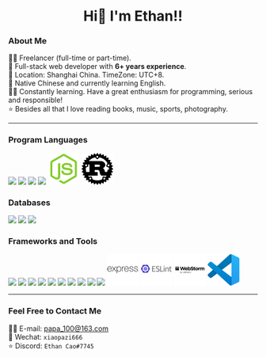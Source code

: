 <!-- ### Hi there 👋 -->

<!--
**CaoHongbo/caohongbo** is a ✨ _special_ ✨ repository because its `README.md` (this file) appears on your GitHub profile.
Here are some ideas to get you started:
- 🔭 I’m currently working on ...
- 🌱 I’m currently learning ...
- 👯 I’m looking to collaborate on ...
- 🤔 I’m looking for help with ...
- 💬 Ask me about ...
- 📫 How to reach me: ...
- 😄 Pronouns: ...
- ⚡ Fun fact: ...
-->

<!-- Intro -->

<a href="https://mahiiverse1.github.io/personal-website-v2/" target="_blank">
<!-- <img src="mahii-header.png" /> -->
</a> 
<h1 align="center">Hi👋 I'm Ethan!!</h1>
<h3>About Me</h3>  
 <p>
    👩‍🎓 Freelancer (full-time or part-time).
<br>💫 Full-stack web developer with <strong>6+ years experience</strong>.
<br>🌱 Location: Shanghai China. TimeZone: UTC+8.
<br>🔭 Native Chinese and currently learning English.
<br>👩‍💻 Constantly learning. Have a great enthusiasm for programming, serious and responsible!
<br>⭐ Besides all that I love reading books, music, sports, photography.
<!-- <br>👩‍💻 For more information about me, plz have a look at my portfolio: <a href="https://caohongbo.github.io/portfolio" target="blank">caohongbo.github.io/portfolio</a><br> -->
<!--  <p align="center"><i>✨(Click on the header to know more!)✨</i></p> -->
 </p>

---
<!-- Socials -->

<!-- <h3 align="center">Let's Connect! </h3>
<div align="center">
<a href="https://www.linkedin.com/in/mahii-variar-9865711b3/" target="blank"><img src="https://cdn.jsdelivr.net/gh/devicons/devicon/icons/linkedin/linkedin-original.svg" style="height: 3rem"/></a>

<a href="https://codepen.io/mahiiverse" target="blank">
<img src="https://cdn.jsdelivr.net/gh/devicons/devicon/icons/codepen/codepen-plain.svg" style="height: 3rem; background-color:white"/>
</a>

<a href="mailto:papa_100@163.com" target="blank">
<img src="https://github.com/mahiiverse1/mahiiverse1/blob/main/Gmail_Logo_256px.png" style="height: 3rem"/>
</a>

</div> -->

<!-- Tech Stack -->

<h3>Program Languages</h3>
<p>
<img src="https://cdn.jsdelivr.net/gh/devicons/devicon/icons/html5/html5-original-wordmark.svg" style="height: 4rem"/>
<img src="https://cdn.jsdelivr.net/gh/devicons/devicon/icons/css3/css3-original-wordmark.svg" style="height: 4rem"/>
<img src="https://cdn.jsdelivr.net/gh/devicons/devicon/icons/javascript/javascript-plain.svg" style="height: 4rem"/>
<img src="https://cdn.jsdelivr.net/gh/devicons/devicon/icons/typescript/typescript-original.svg" style="height: 4rem" />
<img src="https://github.com/devicons/devicon/blob/v2.15.1/icons/nodejs/nodejs-original.svg" style="height: 4rem"/>      
<img src="https://github.com/devicons/devicon/blob/v2.15.1/icons/rust/rust-plain.svg" style="height:4rem"/>
</p>

<h3>Databases</h3>
<p>
<img src="https://cdn.jsdelivr.net/gh/devicons/devicon/icons/mongodb/mongodb-original-wordmark.svg" style="height: 4rem"/>     
<img src="https://cdn.jsdelivr.net/gh/devicons/devicon/icons/mysql/mysql-original-wordmark.svg" style="height: 4rem"/>
<img src="https://cdn.jsdelivr.net/gh/devicons/devicon/icons/redis/redis-original-wordmark.svg" style="height: 4rem"/>
</p>

<h3>Frameworks and Tools</h3>
<p>
<img src="https://cdn.jsdelivr.net/gh/devicons/devicon/icons/react/react-original.svg" style="height: 4rem"/>
<img src="https://cdn.jsdelivr.net/gh/devicons/devicon/icons/git/git-plain.svg" style="height: 4rem"/>
<img src="https://cdn.jsdelivr.net/gh/devicons/devicon/icons/tailwindcss/tailwindcss-plain.svg" style="height: 4rem"/>  
<img src="https://cdn.jsdelivr.net/gh/devicons/devicon/icons/less/less-plain-wordmark.svg" style="height: 4rem"/>
<img src="https://cdn.jsdelivr.net/gh/devicons/devicon/icons/webpack/webpack-original.svg" style="height: 4rem"/>
<img src="https://cdn.jsdelivr.net/gh/devicons/devicon/icons/mocha/mocha-plain.svg" style="height: 4rem"/>
<img src="https://cdn.jsdelivr.net/gh/devicons/devicon/icons/jquery/jquery-original.svg" style="height: 4rem"/>
<img src="https://cdn.jsdelivr.net/gh/devicons/devicon/icons/npm/npm-original-wordmark.svg" style="height:4rem"/>
<img src="https://cdn.jsdelivr.net/gh/devicons/devicon/icons/linux/linux-original.svg" style="height:4rem"/>
<img src="https://cdn.jsdelivr.net/gh/devicons/devicon/icons/nginx/nginx-original.svg" style="height:4rem"/>
<img src="https://github.com/devicons/devicon/blob/v2.15.1/icons/express/express-original-wordmark.svg" style="height:4rem"/>
<img src="https://github.com/devicons/devicon/blob/v2.15.1/icons/eslint/eslint-original-wordmark.svg" style="height:4rem"/>
<img src="https://github.com/devicons/devicon/blob/v2.15.1/icons/webstorm/webstorm-original-wordmark.svg" style="height:4rem"/>
<img src="https://github.com/devicons/devicon/blob/v2.15.1/icons/vscode/vscode-original.svg" style="height:4rem"/>
<!-- <img src="https://cdn.jsdelivr.net/gh/devicons/devicon/icons/graphql/graphql-plain-wordmark.svg" style="height: 4rem"/> -->
<!-- <img src="https://cdn.jsdelivr.net/gh/devicons/devicon/icons/flutter/flutter-original.svg" style="height: 4rem"/> -->
<!-- <img src="https://cdn.jsdelivr.net/gh/devicons/devicon/icons/nextjs/nextjs-line.svg" /> -->
<!-- <img src="https://cdn.jsdelivr.net/gh/devicons/devicon/icons/bootstrap/bootstrap-plain-wordmark.svg"  style="height: 4rem"/> -->
</p>

---

<h3>Feel Free to Contact Me</h3>
 <p>
    👩‍🎓 E-mail: <a href="mailto:papa_100@163.com" target="blank">papa_100@163.com</a><br>
    💫 Wechat: <code>xiaopazi666</code><br>
    ⭐ Discord: <code>Ethan Cao#7745</code>
<!--  <p align="center"><i>✨(Click on the header to know more!)✨</i></p> -->
 </p>

<!-- Visitor count -->
<!-- <div align="center">
<h3 align="center">Visitor Count </h3>
![Visitor Count](https://profile-counter.glitch.me/mahiiverse1/count.svg)
 </div> -->

<!-- Music Box -->
<!-- <h3 align="center">Music Station 🎶</h3>
[![spotify-github-profile](https://spotify-github-profile.vercel.app/api/view?uid=31xkv3qjph6be24yswkkxgyafkom&cover_image=true&theme=compact)](https://spotify-github-profile.vercel.app/api/view?uid=31xkv3qjph6be24yswkkxgyafkom&redirect=true) -->

<!-- Catto gifs -->

<!-- <h2 align="center">Cheers if you've read till here. Here's a cute catto 🐱 for you</h2>
<div align="center">
    <img src="https://github.com/mahiiverse1/mahiiverse1/blob/main/bongo-cat.gif" width="500" height="300"/>

</div> -->
